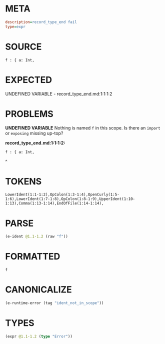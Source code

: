# META
~~~ini
description=record_type_end fail
type=expr
~~~
# SOURCE
~~~roc
f : { a: Int,
~~~
# EXPECTED
UNDEFINED VARIABLE - record_type_end.md:1:1:1:2
# PROBLEMS
**UNDEFINED VARIABLE**
Nothing is named `f` in this scope.
Is there an `import` or `exposing` missing up-top?

**record_type_end.md:1:1:1:2:**
```roc
f : { a: Int,
```
^


# TOKENS
~~~zig
LowerIdent(1:1-1:2),OpColon(1:3-1:4),OpenCurly(1:5-1:6),LowerIdent(1:7-1:8),OpColon(1:8-1:9),UpperIdent(1:10-1:13),Comma(1:13-1:14),EndOfFile(1:14-1:14),
~~~
# PARSE
~~~clojure
(e-ident @1.1-1.2 (raw "f"))
~~~
# FORMATTED
~~~roc
f
~~~
# CANONICALIZE
~~~clojure
(e-runtime-error (tag "ident_not_in_scope"))
~~~
# TYPES
~~~clojure
(expr @1.1-1.2 (type "Error"))
~~~
